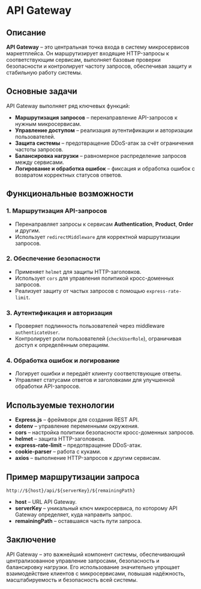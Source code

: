 # API Gateway

## Описание

**API Gateway** – это центральная точка входа в систему микросервисов маркетплейса. Он маршрутизирует входящие HTTP-запросы к соответствующим сервисам, выполняет базовые проверки безопасности и контролирует частоту запросов, обеспечивая защиту и стабильную работу системы.

## Основные задачи

API Gateway выполняет ряд ключевых функций:

- **Маршрутизация запросов** – перенаправление API-запросов к нужным микросервисам.
- **Управление доступом** – реализация аутентификации и авторизации пользователей.
- **Защита системы** – предотвращение DDoS-атак за счёт ограничения частоты запросов.
- **Балансировка нагрузки** – равномерное распределение запросов между сервисами.
- **Логирование и обработка ошибок** – фиксация и обработка ошибок с возвратом корректных статусов ответов.

## Функциональные возможности

### 1. Маршрутизация API-запросов

- Перенаправляет запросы к сервисам **Authentication**, **Product**, **Order** и другим.
- Использует `redirectMiddleware` для корректной маршрутизации запросов.

### 2. Обеспечение безопасности

- Применяет `helmet` для защиты HTTP-заголовков.
- Использует `cors` для управления политикой кросс-доменных запросов.
- Реализует защиту от частых запросов с помощью `express-rate-limit`.

### 3. Аутентификация и авторизация

- Проверяет подлинность пользователей через middleware `authenticateUser`.
- Контролирует роли пользователей (`checkUserRole`), ограничивая доступ к определённым операциям.

### 4. Обработка ошибок и логирование

- Логирует ошибки и передаёт клиенту соответствующие ответы.
- Управляет статусами ответов и заголовками для улучшенной обработки API-запросов.

## Используемые технологии

- **Express.js** – фреймворк для создания REST API.
- **dotenv** – управление переменными окружения.
- **cors** – настройка политики безопасности кросс-доменных запросов.
- **helmet** – защита HTTP-заголовков.
- **express-rate-limit** – предотвращение DDoS-атак.
- **cookie-parser** – работа с куками.
- **axios** – выполнение HTTP-запросов к другим сервисам.

## Пример маршрутизации запроса

`http://${host}/api/${serverKey}/${remainingPath}`

- **host** – URL API Gateway.
- **serverKey** – уникальный ключ микросервиса, по которому API Gateway определяет, куда направить запрос.
- **remainingPath** – оставшаяся часть пути запроса.

## Заключение

API Gateway – это важнейший компонент системы, обеспечивающий централизованное управление запросами, безопасность и балансировку нагрузки. Его использование значительно упрощает взаимодействие клиентов с микросервисами, повышая надёжность, масштабируемость и безопасность всей системы.
